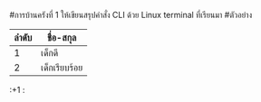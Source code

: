  #การบ้านครังที่ 1
 ให้เขียนสรุปคำสั่ง CLI ด้วย Linux terminal ที่เรียนมา
 #ตัวอย่าง
 
 ลำดับ  |  ชื่อ-สกุล
 ----- |  -----
  1    |  เด็กดี
  2    |  เด็กเรียบร้อย
  
:+1 :
